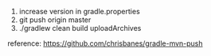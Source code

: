 1. increase version in gradle.properties
2. git push origin master
3. ./gradlew clean build uploadArchives


reference:
https://github.com/chrisbanes/gradle-mvn-push
